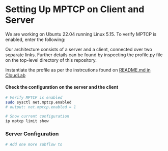 # Setting Up MPTCP on Client and Server
We are working on Ubuntu 22.04 running Linux 5.15. To verify MPTCP is enabled, enter the following:

Our architecture consists of a server and a client, connected over two separate links.
Further details can be found by inspecting the profile.py file on the top-level directory of this repository.

Instantiate the profile as per the instrcutions found on [README.md in CloudLab](../CloudLab/README.md)
#### Check the configuration on the server and the client
```bash
# Verify MPTCP is enabled
sudo sysctl net.mptcp.enabled
# output: net.mptcp.enabled = 1

# Show current configuration
ip mptcp limit show
```
### Server Configuration
```bash
# Add one more subflow to 
```

